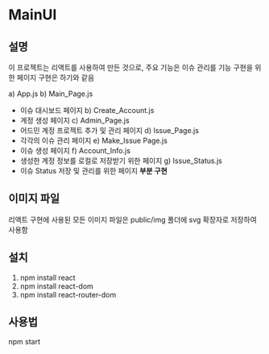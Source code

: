 # MainUI

## 설명
이 프로젝트는 리액트를 사용하여 만든 것으로,
주요 기능은 이슈 관리를 기능 구현을 위한 페이지 구현은 하기와 같음

a) App.js
b) Main_Page.js
- 이슈 대시보드 페이지 
b) Create_Account.js
- 계정 생성 페이지
c) Admin_Page.js
- 어드민 계정 프로젝트 추가 및 관리 페이지
d) Issue_Page.js
- 각각의 이슈 관리 페이지
e) Make_Issue Page.js
- 이슈 생성 페이지
f) Account_Info.js
- 생성한 계정 정보를 로컬로 저장받기 위한 페이지
g) Issue_Status.js
- 이슈 Status 저장 및 관리를 위한 페이지
**부분 구현**

## 이미지 파일
리액트 구현에 사용된 모든 이미지 파일은 public/img 폴더에 svg 확장자로 저장하여 사용함

## 설치

1. npm install react
2. npm install react-dom
3. npm install react-router-dom

## 사용법
npm start
